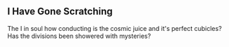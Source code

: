 I Have Gone Scratching
----------------------
The I in soul how conducting is the cosmic juice and it's perfect cubicles?  
Has the divisions been showered with mysteries?  
